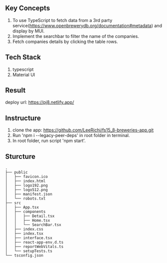 ## Key Concepts
1. To use TypeScript to fetch data from a 3rd party service(https://www.openbrewerydb.org/documentation#metadata) and display by MUI.
2. Implement the searchbar to filter the name of the companies.
3. Fetch companies details by clicking the table rows.

## Tech Stack
1. typescript
2. Material UI

## Result
deploy url: https://pj8.netlify.app/


## Instructure
1. clone the app: https://github.com/LeeRichi/fs15_8-breweries-app.git
2. Run 'npm i --legacy-peer-deps' in root folder in terminal.
3. In root folder, run script 'npm start'.


## Sturcture
````
.
├── public
│   ├── favicon.ico
│   ├── index.html
│   ├── logo192.png
│   ├── logo512.png
│   ├── manifest.json
│   └── robots.txt
├── src
│   ├── App.tsx
│   ├── components
│   │   ├── Detail.tsx
│   │   ├── Home.tsx
│   │   └── SearchBar.tsx
│   ├── index.css
│   ├── index.tsx
│   ├── interface.tsx
│   ├── react-app-env.d.ts
│   ├── reportWebVitals.ts
│   └── setupTests.ts
└── tsconfig.json
````
